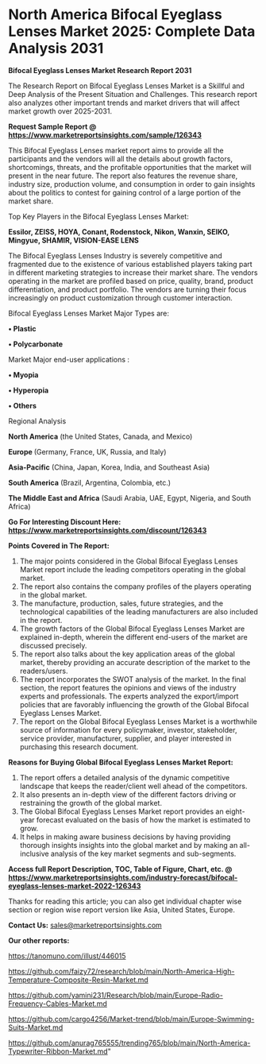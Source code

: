 # North America Bifocal Eyeglass Lenses Market 2025: Complete Data Analysis 2031

<strong>Bifocal Eyeglass Lenses Market Research Report 2031</strong>

The Research Report on Bifocal Eyeglass Lenses Market is a Skillful and Deep Analysis of the Present Situation and Challenges. This research report also analyzes other important trends and market drivers that will affect market growth over 2025-2031.

<strong>Request Sample Report @ <a href=https://www.marketreportsinsights.com/sample/126343>https://www.marketreportsinsights.com/sample/126343</a></strong>

This Bifocal Eyeglass Lenses market report aims to provide all the participants and the vendors will all the details about growth factors, shortcomings, threats, and the profitable opportunities that the market will present in the near future. The report also features the revenue share, industry size, production volume, and consumption in order to gain insights about the politics to contest for gaining control of a large portion of the market share.

Top Key Players in the Bifocal Eyeglass Lenses Market:

<strong>Essilor, ZEISS, HOYA, Conant, Rodenstock, Nikon, Wanxin, SEIKO, Mingyue, SHAMIR, VISION-EASE LENS</strong>

The Bifocal Eyeglass Lenses Industry is severely competitive and fragmented due to the existence of various established players taking part in different marketing strategies to increase their market share. The vendors operating in the market are profiled based on price, quality, brand, product differentiation, and product portfolio. The vendors are turning their focus increasingly on product customization through customer interaction.

Bifocal Eyeglass Lenses Market Major Types are:

<strong>• Plastic

• Polycarbonate</strong>

Market Major end-user applications :

<strong>• Myopia

• Hyperopia

• Others</strong>

Regional Analysis

</u><strong><b>North America</b></strong> (the United States, Canada, and Mexico)

<strong><b>Europe </b></strong>(Germany, France, UK, Russia, and Italy)

<strong><b>Asia-Pacific</b></strong> (China, Japan, Korea, India, and Southeast Asia)

<strong><b>South America</b></strong> (Brazil, Argentina, Colombia, etc.)

<strong><b>The Middle East and Africa</b></strong> (Saudi Arabia, UAE, Egypt, Nigeria, and South Africa)

<strong>Go For Interesting Discount Here: <a href=https://www.marketreportsinsights.com/discount/126343>https://www.marketreportsinsights.com/discount/126343</a></strong>

<strong>Points Covered in The Report:</strong>
<ol>
  <li>The major points considered in the Global Bifocal Eyeglass Lenses Market report include the leading competitors operating in the global market.</li>
  <li>The report also contains the company profiles of the players operating in the global market.</li>
  <li>The manufacture, production, sales, future strategies, and the technological capabilities of the leading manufacturers are also included in the report.</li>
  <li>The growth factors of the Global Bifocal Eyeglass Lenses Market are explained in-depth, wherein the different end-users of the market are discussed precisely.</li>
  <li>The report also talks about the key application areas of the global market, thereby providing an accurate description of the market to the readers/users.</li>
  <li>The report incorporates the SWOT analysis of the market. In the final section, the report features the opinions and views of the industry experts and professionals. The experts analyzed the export/import policies that are favorably influencing the growth of the Global Bifocal Eyeglass Lenses Market.</li>
  <li>The report on the Global Bifocal Eyeglass Lenses Market is a worthwhile source of information for every policymaker, investor, stakeholder, service provider, manufacturer, supplier, and player interested in purchasing this research document.</li>
</ol>
<strong>Reasons for Buying Global Bifocal Eyeglass Lenses Market Report:</strong>

<ol>
  <li>The report offers a detailed analysis of the dynamic competitive landscape that keeps the reader/client well ahead of the competitors.</li>
  <li>It also presents an in-depth view of the different factors driving or restraining the growth of the global market.</li>
  <li>The Global Bifocal Eyeglass Lenses Market report provides an eight-year forecast evaluated on the basis of how the market is estimated to grow.</li>
  <li>It helps in making aware business decisions by having providing thorough insights insights into the global market and by making an all-inclusive analysis of the key market segments and sub-segments.</li>
</ol>
<strong>Access full Report Description, TOC, Table of Figure, Chart, etc. @ <a href=https://www.marketreportsinsights.com/industry-forecast/bifocal-eyeglass-lenses-market-2022-126343>https://www.marketreportsinsights.com/industry-forecast/bifocal-eyeglass-lenses-market-2022-126343</a></strong>


Thanks for reading this article; you can also get individual chapter wise section or region wise report version like Asia, United States, Europe.

<strong>Contact Us:</strong>
sales@marketreportsinsights.com

<strong>Our other reports:</strong>

<a href=https://tanomuno.com/illust/446015>https://tanomuno.com/illust/446015</a>

<a href=https://github.com/faizy72/research/blob/main/North-America-High-Temperature-Composite-Resin-Market.md>https://github.com/faizy72/research/blob/main/North-America-High-Temperature-Composite-Resin-Market.md</a>

<a href=https://github.com/yamini231/Research/blob/main/Europe-Radio-Frequency-Cables-Market.md>https://github.com/yamini231/Research/blob/main/Europe-Radio-Frequency-Cables-Market.md</a>

<a href=https://github.com/cargo4256/Market-trend/blob/main/Europe-Swimming-Suits-Market.md>https://github.com/cargo4256/Market-trend/blob/main/Europe-Swimming-Suits-Market.md</a>

<a href=https://github.com/anurag765555/trending765/blob/main/North-America-Typewriter-Ribbon-Market.md>https://github.com/anurag765555/trending765/blob/main/North-America-Typewriter-Ribbon-Market.md</a>"
